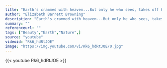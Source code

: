 ```yaml
---
title: "Earth's crammed with heaven...But only he who sees, takes off his shoes."
author: "Elizabeth Barrett Browning"
description: "Earth's crammed with heaven...But only he who sees, takes off his shoes. - Elizabeth Barrett Browning quotes from GetInspired365.com"
summary: ""
referenceurl: ""
tags: ["Beauty","Earth","Nature",]
source: "youtube"
videoid: "Rk6_hdRtJOE"
image: "https://img.youtube.com/vi/Rk6_hdRtJOE/0.jpg"
---
```


{{< youtube Rk6_hdRtJOE >}}
